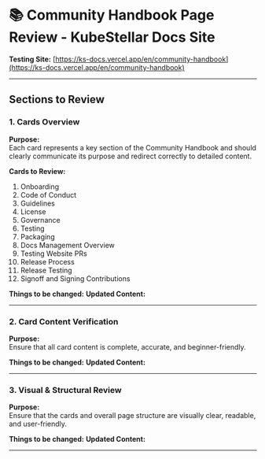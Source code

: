 # 📚 Community Handbook Page Review - KubeStellar Docs Site

**Testing Site:** [https://ks-docs.vercel.app/en/community-handbook](https://ks-docs.vercel.app/en/community-handbook)

---

##  Sections to Review

### 1. **Cards Overview**
**Purpose:**  
Each card represents a key section of the Community Handbook and should clearly communicate its purpose and redirect correctly to detailed content.
  

**Cards to Review:**
1. Onboarding  
2. Code of Conduct  
3. Guidelines  
4. License  
5. Governance  
6. Testing  
7. Packaging  
8. Docs Management Overview  
9. Testing Website PRs  
10. Release Process  
11. Release Testing  
12. Signoff and Signing Contributions  

**Things to be changed:** 
**Updated Content:**  

---

### 2. **Card Content Verification**
**Purpose:**  
Ensure that all card content is complete, accurate, and beginner-friendly.

**Things to be changed:** 
**Updated Content:**  

---

### 3. **Visual & Structural Review**
**Purpose:**  
Ensure that the cards and overall page structure are visually clear, readable, and user-friendly.

**Things to be changed:** 
**Updated Content:**  

---
